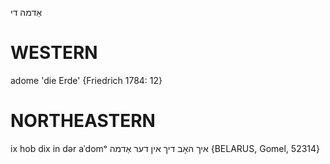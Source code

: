 אַדמה
די

WESTERN
========

adome 'die Erde' {Friedrich 1784: 12}

NORTHEASTERN
==============

ix hob dix in dər aˈdomᵒ איך האָב דיך אין דער אַדמה {BELARUS, Gomel, 52314}